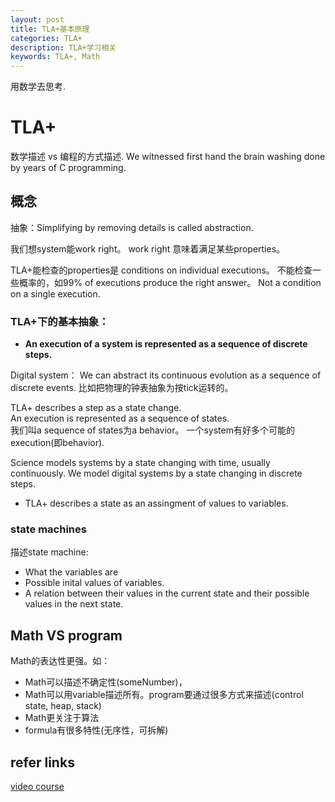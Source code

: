 ```yaml
---
layout: post
title: TLA+基本原理
categories: TLA+
description: TLA+学习相关
keywords: TLA+, Math
---
```


用数学去思考.



# TLA+

数学描述 vs 编程的方式描述.
We witnessed first hand the brain washing done by years of C programming.

## 概念

抽象：Simplifying by removing details is called abstraction.

我们想system能work right。 work right 意味着满足某些properties。

TLA+能检查的properties是 conditions on individual executions。
不能检查一些概率的，如99% of executions produce the right answer。 Not a condition on a single execution.

### TLA+下的基本抽象：
- **An execution of a system is represented as a sequence of discrete steps.**

Digital system：
   We can abstract its continuous evolution as a sequence of discrete events.  比如把物理的钟表抽象为按tick运转的。

TLA+ describes a step as a state change.  
An execution is represented as a sequence of states.  
我们叫a sequence of states为a behavior。
一个system有好多个可能的execution(即behavior).

Science models systems by a state changing with time, usually continuously.
We model digital systems by a state changing in discrete steps.

- TLA+ describes a state as an assingment of values to variables.

### state machines

描述state machine:
* What the variables are
* Possible inital values of variables.
* A relation between their values in the current state and their possible values in the next state.


## Math VS program
Math的表达性更强。如：
* Math可以描述不确定性(someNumber)，
* Math可以用variable描述所有。program要通过很多方式来描述(control state, heap, stack)
* Math更关注于算法
* formula有很多特性(无序性，可拆解)


## refer links
[video course](http://lamport.azurewebsites.net/video/videos.html)
